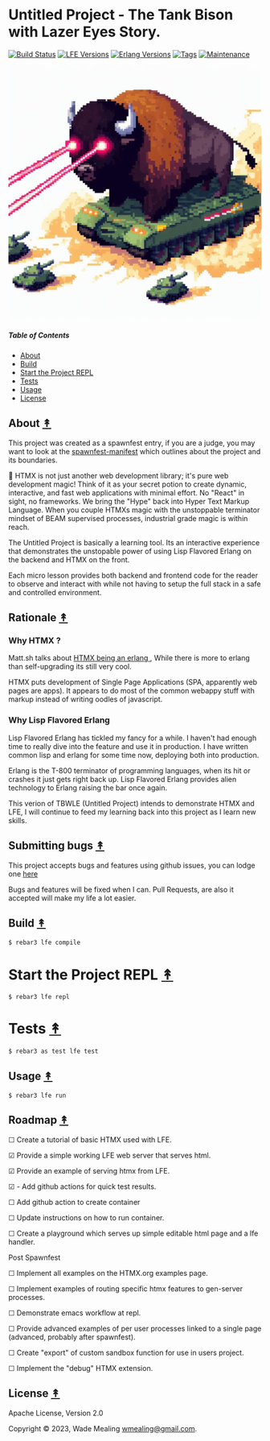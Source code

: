 # Untitled Project - The Tank Bison with Lazer Eyes Story.

[![Build Status][gh-actions-badge]][gh-actions]
[![LFE Versions][lfe badge]][lfe]
[![Erlang Versions][erlang badge]][version]
[![Tags][github tags badge]][github tags]
[![Maintenance](https://img.shields.io/badge/Maintained%3F-yes-green.svg)](https://github.com/spawnfest/UntitledProject/graphs/commit-activity)


[![Project Logo][logo]][logo-large]


##### Table of Contents

* [About](#about-)
* [Build](#build-)
* [Start the Project REPL](#start-the-repl-)
* [Tests](#tests-)
* [Usage](#usage-)
* [License](#license-)

## About [&#x219F;](#table-of-contents)

This project was created as a spawnfest entry, if you are a judge, you may want to look at the <a href="./spawnfest-manifest.md">spawnfest-manifest</a> which outlines about the project and its boundaries.

🚀 HTMX is not just another web development library; it's pure web development magic! Think of it as your secret potion to create dynamic, interactive, and fast web applications with minimal effort.   No "React" in sight, no frameworks.  We bring the "Hype" back into Hyper Text Markup Language.  When you couple HTMXs magic with the unstoppable terminator mindset of BEAM supervised processes, industrial grade magic is within reach.

The Untitled Project is basically a learning tool.  Its an interactive experience that demonstrates the
unstopable power of using Lisp Flavored Erlang on the backend and HTMX on the front.

Each micro lesson provides both backend and frontend code for the reader to observe and interact with while
not having to setup the full stack in a safe and controlled environment.

## Rationale [&#x219F;](#table-of-contents)


### Why HTMX ?
Matt.sh talks about <a href="https://matt.sh/htmx-is-a-erlang"> HTMX being an erlang </a>, While there is
more to erlang than self-upgrading its still very cool.

HTMX puts development of Single Page Applications (SPA, apparently web pages are apps).  It appears to do
most of the common webappy stuff with markup instead of writing oodles of javascript.


### Why Lisp Flavored Erlang

Lisp Flavored Erlang has tickled my fancy for a while.  I haven't had enough time to really dive into
the feature and use it in production.  I have written common lisp and erlang for some time now, deploying
both into production.

Erlang is the T-800 terminator of programming languages, when its hit or crashes it just gets right back up.  Lisp
Flavored Erlang provides alien technology to Erlang raising the bar once again.

This verion of TBWLE (Untitled Project) intends to demonstrate HTMX and LFE, I will continue to feed my learning
back into this project as I learn new skills.

## Submitting bugs [&#x219F;](#table-of-contents)

This project accepts bugs and features using github issues, you can lodge one <a href="https://github.com/spawnfest/UntitledProject/issues"> here </a>

Bugs and features will be fixed when I can.  Pull Requests, are also it accepted will make my life a lot easier.

## Build [&#x219F;](#table-of-contents)

```shell
$ rebar3 lfe compile
```

# Start the Project REPL [&#x219F;](#table-of-contents)

```shell
$ rebar3 lfe repl
```

# Tests [&#x219F;](#table-of-contents)

```shell
$ rebar3 as test lfe test
```

## Usage [&#x219F;](#table-of-contents)

```shell
$ rebar3 lfe run
```


## Roadmap [&#x219F;](#roadmap)

☐ Create a tutorial of basic HTMX used with LFE.

☑ Provide a simple working LFE web server that serves html.

☑ Provide an example of serving htmx from LFE.

☑ - Add github actions for quick test results.

☐ Add github action to create container

☐ Update instructions on how to run container.

☐ Create a playground which serves up simple editable html page and a lfe handler.

Post Spawnfest

☐ Implement all examples on the <a hre="https://htmx.org/examples/"> HTMX.org examples </a> page.

☐ Implement examples of routing specific htmx features to gen-server processes.

☐ Demonstrate emacs workflow at repl.

☐ Provide advanced examples of per user processes linked to a single page (advanced, probably after spawnfest).

☐ Create "export" of custom sandbox function for use in users project.

☐ Implement the "debug" HTMX extension.



## License [&#x219F;](#table-of-contents)

Apache License, Version 2.0

Copyright © 2023, Wade Mealing <wmealing@gmail.com>.

<!-- Named page links below: /-->

[logo]: https://github.com/spawnfest/UntitledProject/blob/main/priv/images/lazer-bison.jpeg
[logo-large]: https://github.com/spawnfest/UntitledProject/blob/main/priv/images/lazer-bison.jpeg
[github]: https://github.com/spawnfest/UntitledProject
[gh-actions-badge]: https://github.com/spawnfest/UntitledProject/workflows/build/badge.svg
[gh-actions]: https://github.com/spawnfest/UntitledProject/actions?query=workflow%3Abuild+
[lfe]: https://github.com/lfe/lfe
[lfe badge]: https://img.shields.io/badge/lfe-2.1-blue.svg
[erlang badge]: https://img.shields.io/badge/erlang-26-blue.svg
[version]: https://github.com/spawnfest/UntitledProject/blob/master/.github/workflows/cicd.yml
[github tags]: https://github.com/spawnfest/UntitledProject/tags
[github tags badge]: https://img.shields.io/github/tag/spawnfest/untitled-project.svg
[github downloads]: https://img.shields.io/github/downloads/ORG/untitled-project/total.svg
